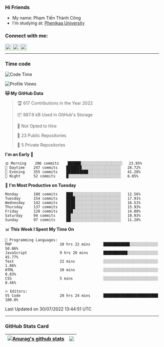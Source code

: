 ### Hi Friends

- My name: Phạm Tiến Thành Công
- I'm studying at: [Phenikaa University]


### Connect with me:
[<img align="left" alt="PhamTienThanhCong | Facebook" width="22px" src="https://upload.wikimedia.org/wikipedia/commons/thumb/1/16/Facebook-icon-1.png/640px-Facebook-icon-1.png" />][facebook]
[<img align="left" alt="PhamTienThanhCong | Zalo" width="22px" src="https://www.anphatpc.com.vn/template/anphat_2020v2/images/icon-zalo.jpg" />][zalo]
[<img align="left" alt="PhamTienThanhCong | LinkedIn" width="22px" src="https://cdn3.iconfinder.com/data/icons/inficons/512/linkedin.png" />][linkedin]

<br />

---

### Time code

<!--START_SECTION:waka-->
![Code Time](http://img.shields.io/badge/Code%20Time-495%20hrs%2022%20mins-blue)

![Profile Views](http://img.shields.io/badge/Profile%20Views-5-blue)

**🐱 My GitHub Data** 

> 🏆 617 Contributions in the Year 2022
 > 
> 📦 887.9 kB Used in GitHub's Storage 
 > 
> 🚫 Not Opted to Hire
 > 
> 📜 23 Public Repositories 
 > 
> 🔑 5 Private Repositories  
 > 
**I'm an Early 🐤** 

```text
🌞 Morning    206 commits    ██████░░░░░░░░░░░░░░░░░░░   23.95% 
🌆 Daytime    247 commits    ███████░░░░░░░░░░░░░░░░░░   28.72% 
🌃 Evening    355 commits    ██████████░░░░░░░░░░░░░░░   41.28% 
🌙 Night      52 commits     █░░░░░░░░░░░░░░░░░░░░░░░░   6.05%

```
📅 **I'm Most Productive on Tuesday** 

```text
Monday       108 commits    ███░░░░░░░░░░░░░░░░░░░░░░   12.56% 
Tuesday      154 commits    ████░░░░░░░░░░░░░░░░░░░░░   17.91% 
Wednesday    142 commits    ████░░░░░░░░░░░░░░░░░░░░░   16.51% 
Thursday     137 commits    ████░░░░░░░░░░░░░░░░░░░░░   15.93% 
Friday       128 commits    ███░░░░░░░░░░░░░░░░░░░░░░   14.88% 
Saturday     94 commits     ██░░░░░░░░░░░░░░░░░░░░░░░   10.93% 
Sunday       97 commits     ██░░░░░░░░░░░░░░░░░░░░░░░   11.28%

```


📊 **This Week I Spent My Time On** 

```text
💬 Programming Languages: 
PHP                      10 hrs 22 mins      ████████████░░░░░░░░░░░░░   50.86% 
JavaScript               9 hrs 20 mins       ███████████░░░░░░░░░░░░░░   45.77% 
Text                     22 mins             ░░░░░░░░░░░░░░░░░░░░░░░░░   1.86% 
HTML                     10 mins             ░░░░░░░░░░░░░░░░░░░░░░░░░   0.83% 
CSS                      5 mins              ░░░░░░░░░░░░░░░░░░░░░░░░░   0.46%

🔥 Editors: 
VS Code                  20 hrs 24 mins      █████████████████████████   100.0%

```


 Last Updated on 30/07/2022 13:44:51 UTC
<!--END_SECTION:waka-->

---

### GitHub Stats Card

| <a href="https://github.com/phamtienthanhcong"><img align="center" src="https://github-readme-stats.vercel.app/api?username=PhamTienThanhCong&show_icons=true&include_all_commits=true&theme=buefy&hide_border=true&theme=ocean_dark" alt="Anurag's github stats" /></a> | <a href="https://github.com/phamtienthanhcong"><img align="center" src="https://github-readme-stats.vercel.app/api/top-langs/?username=PhamTienThanhCong&layout=compact&theme=buefy&hide_border=true&theme=ocean_dark" /></a> |
| ------------- | ------------- |

[Phenikaa University]: https://phenikaa-uni.edu.vn/vi
[facebook]: https://www.facebook.com/phamtienthanhcong
[linkedin]: https://linkedin.com/in/phamtienthanhcong
[zalo]: https://zalo.me/0396396332
[tiktok]: https://www.tiktok.com/@phamtienthanhcong
[web]: https://github.com/PhamTienThanhCong/web_dev
[min project]: https://github.com/PhamTienThanhCong/Project-Of-Web
[c and cpp]: https://github.com/PhamTienThanhCong/Code_C_and_Cpro
[python]: https://github.com/PhamTienThanhCong/Python_beginer
